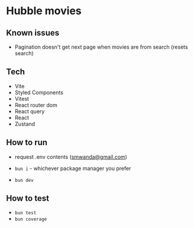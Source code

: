 # Hubble movies

## Known issues

- Pagination doesn't get next page when movies are from search (resets search)

## Tech

- Vite
- Styled Components
- Vitest
- React router dom
- React query
- React
- Zustand

## How to run

- request .env contents (<smwanda@gmail.com>)

- `bun i` - whichever package manager you prefer
- `bun dev`

## How to test

- `bun test`
- `bun coverage`
